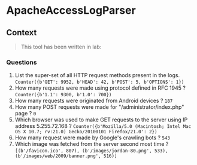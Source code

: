 # ApacheAccessLogParser

## Context

> This tool has been written in lab:

### Questions

1. List the super-set of all HTTP request methods present in the logs. `Counter({b'GET': 9952, b'HEAD': 42, b'POST': 5, b'OPTIONS': 1})`
2. How many requests were made using protocol defined in RFC 1945 ? `Counter({b'1.1': 9300, b'1.0': 700})`
3. How many requests were originated from Android devices ? `187`
4. How many POST requests were made for "/administrator/index.php" page ? `0`
5. Which browser was used to make GET requests to the server using IP address 5.255.72.168 ? `Counter({b'Mozilla/5.0 (Macintosh; Intel Mac OS X 10.7; rv:21.0) Gecko/20100101 Firefox/21.0': 2})`
6. How many request were made by Google's crawling bots ? `543`
7. Which image was fetched from the server second most time ? `[(b'/favicon.ico', 807), (b'/images/jordan-80.png', 533), (b'/images/web/2009/banner.png', 516)]`
